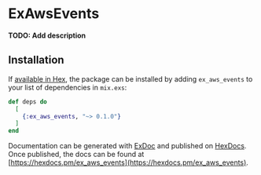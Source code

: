 # ExAwsEvents

**TODO: Add description**

## Installation

If [available in Hex](https://hex.pm/docs/publish), the package can be installed
by adding `ex_aws_events` to your list of dependencies in `mix.exs`:

```elixir
def deps do
  [
    {:ex_aws_events, "~> 0.1.0"}
  ]
end
```

Documentation can be generated with [ExDoc](https://github.com/elixir-lang/ex_doc)
and published on [HexDocs](https://hexdocs.pm). Once published, the docs can
be found at [https://hexdocs.pm/ex_aws_events](https://hexdocs.pm/ex_aws_events).


